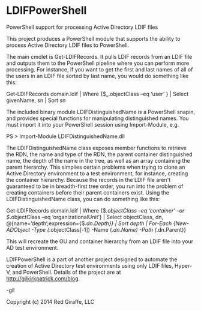 ﻿LDIFPowerShell
==============

PowerShell support for processing Active Directory LDIF files

This project produces a PowerShell module that supports the ability to process Active Directory LDIF files to PowerShell.

The main cmdlet is Get-LDIFRecords. It pulls LDIF records from an LDIF file and outputs them to the PowerShell pipeline where
you can perform more processing. For instance, if you want to get the first and last names of all of the users in an
LDIF file sorted by last name, you would do something like this:

Get-LDIFRecords domain.ldif | Where {$_.objectClass –eq ‘user’ } | Select givenName, sn | Sort sn

The included binary module LDIFDistinguishedName is a PowerShell snapin, and provides special functions for manipulating 
distinguished names. You must import it into your PowerShell session using Import-Module, e.g.

PS > Import-Module LDIFDistinguishedName.dll

The LDIFDistinguishedName class exposes member functions to retrieve the RDN, the name and type of the RDN, the parent 
container distinguished name, the depth of the name in the tree, as well as an array containing the parent hierarchy. 
This simplies certain problems when trying to clone an Active Directory environment to a test environment, for instance, 
creating the container hierarchy. Because the records in the LDIF file aren't guaranteed to be in breadth-first tree order, 
you run into the problem of creating containers before their parent containers exist. Using the LDIFDistinguishedName class,
you can do something like this:

Get-LDIFRecords domain.ldif |
 Where {$_.objectClass –eq ‘container’ –or $_.objectClass –eq ‘organizationalUnit’} |
 Select objectClass, dn, @{name=’depth’;expression={$_.dn.Depth}} |
 Sort depth |
 For-Each {New-ADObject -Type $($_.objectClass[-1]) -Name $($_.dn.Name) -Path $($_.dn.Parent)}
 
This will recreate the OU and container hierarchy from an LDIF file into your AD test environment.

LDIFPowerShell is a part of another project designed to automate the creation of Active Directory test environments using
only LDIF files, Hyper-V, and PowerShell. Details of the project are at http://gilkirkpatrick.com/blog.

-gil

Copyright (c) 2014 Red Giraffe, LLC
